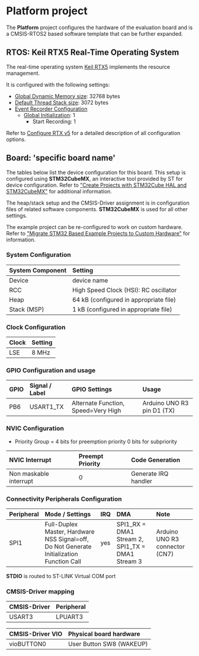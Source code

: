 Platform project
================

The **Platform** project configures the hardware of the evaluation board
and is a CMSIS-RTOS2 based software template that can be further expanded.

RTOS: Keil RTX5 Real-Time Operating System
------------------------------------------

The real-time operating system [Keil RTX5](https://arm-software.github.io/CMSIS_5/RTOS2/html/rtx5_impl.html) implements the resource management. 

It is configured with the following settings:

- [Global Dynamic Memory size](https://arm-software.github.io/CMSIS_5/RTOS2/html/config_rtx5.html#systemConfig): 32768 bytes
- [Default Thread Stack size](https://arm-software.github.io/CMSIS_5/RTOS2/html/config_rtx5.html#threadConfig): 3072 bytes
- [Event Recorder Configuration](https://arm-software.github.io/CMSIS_5/RTOS2/html/config_rtx5.html#evtrecConfig)
  - [Global Initialization](https://arm-software.github.io/CMSIS_5/RTOS2/html/config_rtx5.html#evtrecConfigGlobIni): 1
    - Start Recording: 1

Refer to [Configure RTX v5](https://arm-software.github.io/CMSIS_5/RTOS2/html/config_rtx5.html) for a detailed description of all configuration options.

Board: 'specific board name'
--------------------------

The tables below list the device configuration for this board. This setup is configured using **STM32CubeMX**, 
an interactive tool provided by ST for device configuration. Refer to ["Create Projects with STM32Cube HAL and STM32CubeMX"](https://www.keil.com/pack/doc/STM32Cube) for additional information.

The heap/stack setup and the CMSIS-Driver assignment is in configuration files of related software components.
**STM32CubeMX** is used for all other settings.

The example project can be re-configured to work on custom hardware. Refer to ["Migrate STM32 Based Example Projects to Custom Hardware"](https://github.com/MDK-Packs/Documentation/tree/master/Porting_to_Custom_Hardware) for information. 

### System Configuration

| System Component        | Setting
|:------------------------|:----------------------------------------
| Device                  | device name
| RCC                     | High Speed Clock (HSI): RC oscillator
| Heap                    | 64 kB (configured in appropriate file)
| Stack (MSP)             | 1 kB (configured in appropriate file)

### Clock Configuration

| Clock                   | Setting
|:------------------------|:----------------------------------------
| LSE                     |   8 MHz

### GPIO Configuration and usage

| GPIO        | Signal / Label | GPIO Settings                                 | Usage
|:------------|:---------------|:----------------------------------------------|:-----
| PB6         | USART1_TX      | Alternate Function, Speed=Very High           | Arduino UNO R3 pin D1 (TX)

### NVIC Configuration

 - Priority Group = 4 bits for preemption priority 0 bits for subpriority

| NVIC Interrupt                          | Preempt Priority | Code Generation
|:----------------------------------------|:-----------------|:---------------
| Non maskable interrupt                  | 0                | Generate IRQ handler

### Connectivity Peripherals Configuration

| Peripheral   | Mode / Settings                                                                           | IRQ | DMA                                              | Note
|:-------------|:------------------------------------------------------------------------------------------|:----|:-------------------------------------------------|:----
| SPI1         | Full-Duplex Master, Hardware NSS Signal=off, Do Not Generate Initialization Function Call | yes | SPI1_RX = DMA1 Stream 2, SPI1_TX = DMA1 Stream 3 | Arduino UNO R3 connector (CN7)

**STDIO** is routed to ST-LINK Virtual COM port

### CMSIS-Driver mapping

| CMSIS-Driver | Peripheral
|:-------------|:----------
| USART3       | LPUART3

| CMSIS-Driver VIO  | Physical board hardware
|:------------------|:-----------------------
| vioBUTTON0        | User Button SW8 (WAKEUP)
